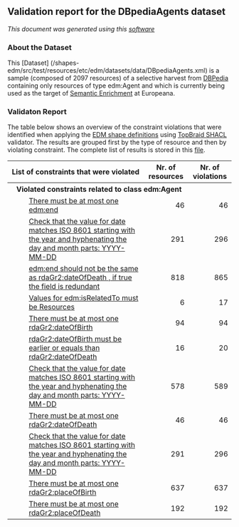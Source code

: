 ## Validation report for the DBpediaAgents dataset
_This document was generated using this [software](/shapes-doc)_

### About the Dataset

This [Dataset]
(/shapes-edm/src/test/resources/etc/edm/datasets/data/DBpediaAgents.xml) 
is a sample (composed of 2097 resources) of a selective harvest from 
[DBPedia](http://wiki.dbpedia.org) containing only resources of type edm:Agent 
and which is currently being used as the target of [Semantic Enrichment](https://docs.google.com/document/d/1JvjrWMTpMIH7WnuieNqcT0zpJAXUPo6x4uMBj1pEx0Y) 
at Europeana.

### Validaton Report

The table below shows an overview of the constraint violations that were 
identified when applying the [EDM shape definitions](../shapes) using 
[TopBraid SHACL](http://github.com/TopQuadrant/shacl) validator. 
The results are grouped first by the type of resource and then by violating 
constraint. The complete list of results is stored in this 
[file](/shapes-edm/src/test/resources/etc/edm/datasets/results/DBpediaAgents.xml).

<table><tr><th>List of constraints that were violated</th>
<th>Nr. of resources</th><th>Nr. of violations</th></tr><tr><th align='left' colspan='3' style='padding-left:20px'>Violated constraints related to class edm:Agent</th>
</tr>
<tr><td><div style='padding-left:40px'><a href='/shapes-edm/doc/shapes/Agent.md#edm_end_cardinality'>There must be at most one edm:end</a></div></td>
<td align='right'>46</td><td align='right'>46</td></tr>
<tr><td><div style='padding-left:40px'><a href='/shapes-edm/doc/shapes/Agent.md#edm_end_literal'>Check that the value for date matches ISO 8601 starting with
                    the year and hyphenating the day and month parts: 
                    YYYY-MM-DD</a></div></td>
<td align='right'>291</td><td align='right'>296</td></tr>
<tr><td><div style='padding-left:40px'><a href='/shapes-edm/doc/shapes/Agent.md#edm_end_redundancy'>edm:end should not be the same as rdaGr2:dateOfDeath
                  , if true the field is redundant</a></div></td>
<td align='right'>818</td><td align='right'>865</td></tr>
<tr><td><div style='padding-left:40px'><a href='/shapes-edm/doc/shapes/Agent.md#edm_isRelatedTo_type'>Values for edm:isRelatedTo must be Resources</a></div></td>
<td align='right'>6</td><td align='right'>17</td></tr>
<tr><td><div style='padding-left:40px'><a href='/shapes-edm/doc/shapes/Agent.md#rdaGr2_dateOfBirth_cardinality'>There must be at most one rdaGr2:dateOfBirth</a></div></td>
<td align='right'>94</td><td align='right'>94</td></tr>
<tr><td><div style='padding-left:40px'><a href='/shapes-edm/doc/shapes/Agent.md#rdaGr2_dateOfBirth_correlation'>rdaGr2:dateOfBirth must be earlier or equals than 
                    rdaGr2:dateOfDeath</a></div></td>
<td align='right'>16</td><td align='right'>20</td></tr>
<tr><td><div style='padding-left:40px'><a href='/shapes-edm/doc/shapes/Agent.md#rdaGr2_dateOfBirth_literal'>Check that the value for date matches ISO 8601 starting with
                    the year and hyphenating the day and month parts: 
                    YYYY-MM-DD</a></div></td>
<td align='right'>578</td><td align='right'>589</td></tr>
<tr><td><div style='padding-left:40px'><a href='/shapes-edm/doc/shapes/Agent.md#rdaGr2_dateOfDeath_cardinality'>There must be at most one rdaGr2:dateOfDeath</a></div></td>
<td align='right'>46</td><td align='right'>46</td></tr>
<tr><td><div style='padding-left:40px'><a href='/shapes-edm/doc/shapes/Agent.md#rdaGr2_dateOfDeath_literal'>Check that the value for date matches ISO 8601 starting with
                    the year and hyphenating the day and month parts: 
                    YYYY-MM-DD</a></div></td>
<td align='right'>291</td><td align='right'>296</td></tr>
<tr><td><div style='padding-left:40px'><a href='/shapes-edm/doc/shapes/Agent.md#rdaGr2_placeOfBirth_cardinality'>There must be at most one rdaGr2:placeOfBirth</a></div></td>
<td align='right'>637</td><td align='right'>637</td></tr>
<tr><td><div style='padding-left:40px'><a href='/shapes-edm/doc/shapes/Agent.md#rdaGr2_placeOfDeath_cardinality'>There must be at most one rdaGr2:placeOfDeath</a></div></td>
<td align='right'>192</td><td align='right'>192</td></tr>
<table>


